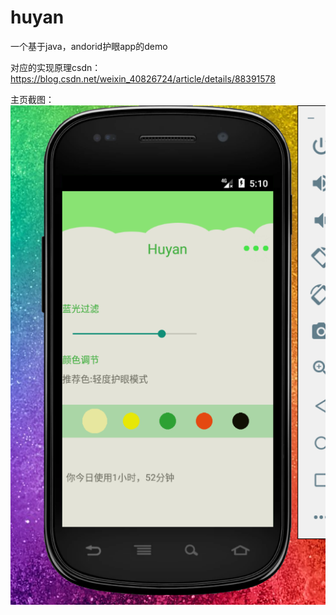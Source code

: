 # huyan
一个基于java，andorid护眼app的demo

对应的实现原理csdn：https://blog.csdn.net/weixin_40826724/article/details/88391578

主页截图：
![home.png](https://github.com/china-bin/huyan/blob/master/doc/home.png)

